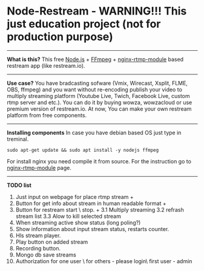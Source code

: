 Node-Restream - WARNING!!! This just education project (not for production purpose)
===================


----------


**What is this?**
 This free [Node.js](https://github.com/nodejs/node "Node.js") + [FFmpeg](https://github.com/FFmpeg/FFmpeg) + [nginx-rtmp-module](https://github.com/arut/nginx-rtmp-module) based restream app (like restream.io). 
 


----------


 **Use case?**
 You have bradcasting sofware (Vmix, Wirecast, Xsplit, FLME, OBS, ffmpeg) and you want without re-encoding publish your video to multiply streaming platform (Youtube Live, Twich, Facebook Live, custom rtmp server and etc.). You can do it by buying wowza, wowzacloud or use premium version of restream.io. At now, You can make your own restream platform from free components.
 


----------
**Installing components**
In case you have debian based OS just type in treminal.

    sudo apt-get update && sudo apt install -y nodejs ffmpeg

For install nginx you need compile it from source. For the instruction go to [nginx-rtmp-module](https://github.com/arut/nginx-rtmp-module) page.


----------
**TODO list**

 1. Just input on webpage for place rtmp stream +
 2. Button for get info about stream in human readable format +
 3. Button for restream start \ stop. +
    3.1 Multiply streaming
    3.2 refrash stream list
    3.3 Alow to kill selected stream
 4. When streaming active show status (long poling?)
 5. Show information about input stream status, restarts counter.
 6. Hls stream player.
 7. Play button on added stream
 8. Recording button.
 9. Mongo db save streams
 10. Authorization for one user \ for others - please login\ first user - admin